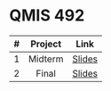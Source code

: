 # QMIS 492




| # | Project      | Link  |
| :---: | :-------------: |:-------------:|
| 1 | Midterm      |[Slides](https://nalorakq8.github.io/projects/Midterm.html#/)
| 2 | Final      |[Slides](#)
